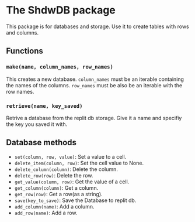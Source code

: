# The ShdwDB package
This package is for databases and storage.
Use it to create tables with rows and columns.
## Functions
### `make(name, column_names, row_names)`
This creates a new database. `column_names` must be an iterable containing the names of the columns. `row_names` must be also be an iterable with the row names.
### `retrieve(name, key_saved)`
Retrive a database from the replit db storage. Give it a name and specifiy the key you saved it with.
## Database methods
+ `set(column, row, value)`: Set a value to a cell.
+ `delete_item(column, row)`: Set the cell value to None.
+ `delete_column(column)`: Delete the column.
+ `delete_row(row)`: Delete the row.
+ `get_value(column, row)`: Get the value of a cell.
+ `get_column(column)`: Get a column.
+ `get_row(row)`: Get a row(as a string).
+ `save(key_to_save)`: Save the Database to replit db.
+ `add_column(name)`: Add a column.
+ `add_row(name)`: Add a row.